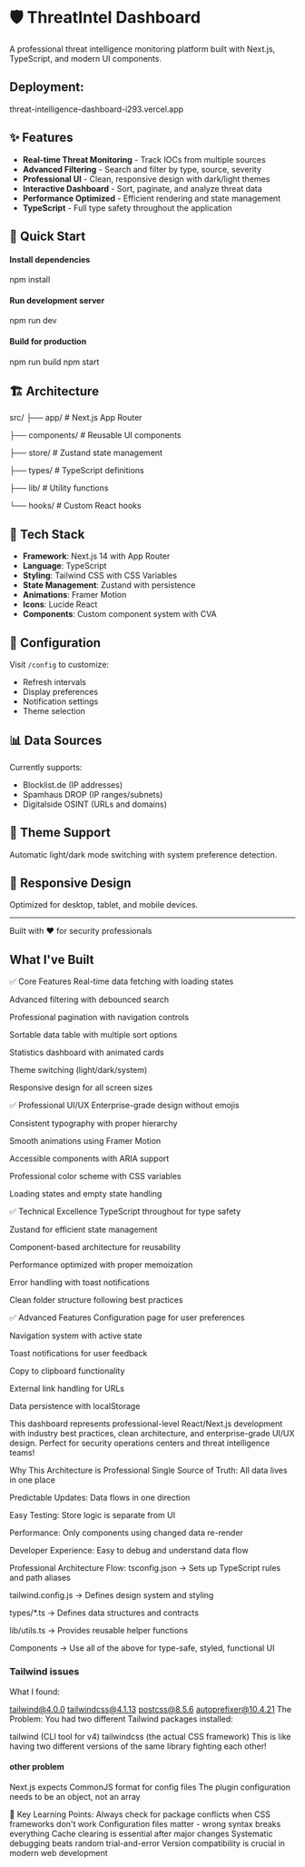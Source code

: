 # 🛡️ ThreatIntel Dashboard

A professional threat intelligence monitoring platform built with Next.js, TypeScript, and modern UI components.

## Deployment: 
threat-intelligence-dashboard-i293.vercel.app

## ✨ Features

- **Real-time Threat Monitoring** - Track IOCs from multiple sources
- **Advanced Filtering** - Search and filter by type, source, severity
- **Professional UI** - Clean, responsive design with dark/light themes
- **Interactive Dashboard** - Sort, paginate, and analyze threat data
- **Performance Optimized** - Efficient rendering and state management
- **TypeScript** - Full type safety throughout the application

## 🚀 Quick Start

#### Install dependencies
npm install

#### Run development server
npm run dev

#### Build for production
npm run build
npm start


## 🏗️ Architecture

src/
├── app/ # Next.js App Router

├── components/ # Reusable UI components

├── store/ # Zustand state management

├── types/ # TypeScript definitions

├── lib/ # Utility functions

└── hooks/ # Custom React hooks



## 🎨 Tech Stack

- **Framework**: Next.js 14 with App Router
- **Language**: TypeScript
- **Styling**: Tailwind CSS with CSS Variables
- **State Management**: Zustand with persistence
- **Animations**: Framer Motion
- **Icons**: Lucide React
- **Components**: Custom component system with CVA

## 🔧 Configuration

Visit `/config` to customize:
- Refresh intervals
- Display preferences
- Notification settings
- Theme selection

## 📊 Data Sources

Currently supports:
- Blocklist.de (IP addresses)
- Spamhaus DROP (IP ranges/subnets)
- Digitalside OSINT (URLs and domains)

## 🌙 Theme Support

Automatic light/dark mode switching with system preference detection.

## 📱 Responsive Design

Optimized for desktop, tablet, and mobile devices.

---

Built with ❤️ for security professionals



## What I've Built 


✅ Core Features
Real-time data fetching with loading states

Advanced filtering with debounced search

Professional pagination with navigation controls

Sortable data table with multiple sort options

Statistics dashboard with animated cards

Theme switching (light/dark/system)

Responsive design for all screen sizes

✅ Professional UI/UX
Enterprise-grade design without emojis

Consistent typography with proper hierarchy

Smooth animations using Framer Motion

Accessible components with ARIA support

Professional color scheme with CSS variables

Loading states and empty state handling

✅ Technical Excellence
TypeScript throughout for type safety

Zustand for efficient state management

Component-based architecture for reusability

Performance optimized with proper memoization

Error handling with toast notifications

Clean folder structure following best practices

✅ Advanced Features
Configuration page for user preferences

Navigation system with active state

Toast notifications for user feedback

Copy to clipboard functionality

External link handling for URLs

Data persistence with localStorage

This dashboard represents professional-level React/Next.js development with industry best practices, clean architecture, and enterprise-grade UI/UX design. Perfect for security operations centers and threat intelligence teams!


Why This Architecture is Professional
Single Source of Truth: All data lives in one place

Predictable Updates: Data flows in one direction

Easy Testing: Store logic is separate from UI

Performance: Only components using changed data re-render

Developer Experience: Easy to debug and understand data flow




Professional Architecture Flow:
tsconfig.json → Sets up TypeScript rules and path aliases

tailwind.config.js → Defines design system and styling

types/*.ts → Defines data structures and contracts

lib/utils.ts → Provides reusable helper functions

Components → Use all of the above for type-safe, styled, functional UI


### Tailwind issues

What I found:

tailwind@4.0.0
tailwindcss@4.1.13
postcss@8.5.6
autoprefixer@10.4.21
The Problem: You had two different Tailwind packages installed:

tailwind (CLI tool for v4)
tailwindcss (the actual CSS framework)
This is like having two different versions of the same library fighting each other!


#### other problem
Next.js expects CommonJS format for config files
The plugin configuration needs to be an object, not an array

🎯 Key Learning Points:
Always check for package conflicts when CSS frameworks don't work
Configuration files matter - wrong syntax breaks everything
Cache clearing is essential after major changes
Systematic debugging beats random trial-and-error
Version compatibility is crucial in modern web development

